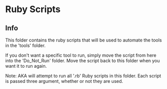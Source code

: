 # Ruby Scripts

## Info

This folder contains the ruby scripts that will be used to automate the tools in the 'tools' folder.

If you don't want a specific tool to run, simply move the script from here into the 'Do_Not_Run' folder.
Move the script back to this folder when you want it to run again.

Note: AKA will attempt to run all '.rb' Ruby scripts in this folder.  Each script is passed three argument, whether or not they are used.
